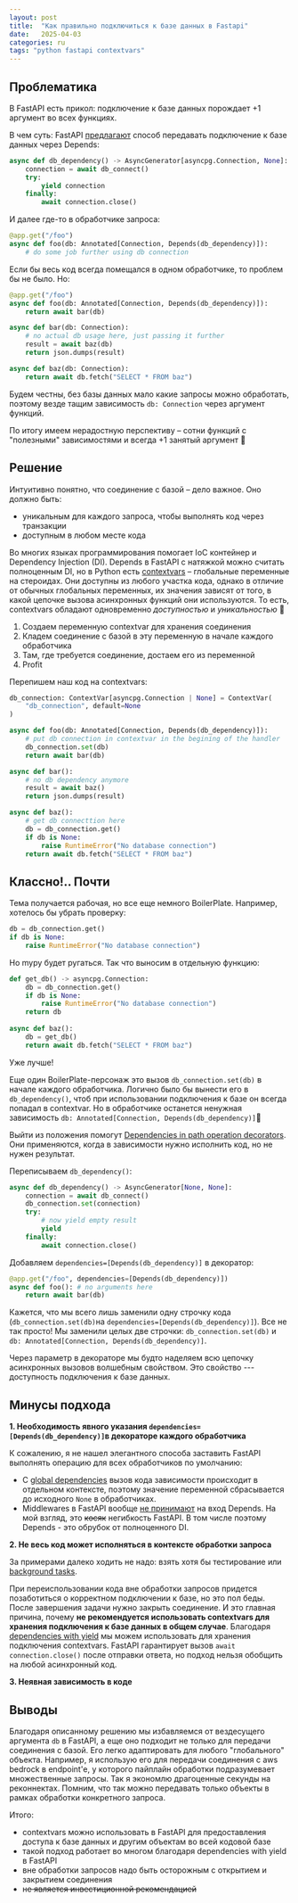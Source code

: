 ```yaml
---
layout: post
title:  "Как правильно подключиться к базе данных в Fastapi"
date:   2025-04-03
categories: ru
tags: "python fastapi contextvars"
---
```


## Проблематика
В FastAPI есть прикол: подключение к базе данных порождает +1 аргумент во всех функциях.

В чем суть: FastAPI [предлагают](https://fastapi.tiangolo.com/tutorial/dependencies/dependencies-with-yield/#a-database-dependency-with-yield) способ передавать подключение к базе данных через Depends:
```python
async def db_dependency() -> AsyncGenerator[asyncpg.Connection, None]:
    connection = await db_connect()
    try:
        yield connection
    finally:
        await connection.close()
```
И далее где-то в обработчике запроса:
```python
@app.get("/foo")
async def foo(db: Annotated[Connection, Depends(db_dependency)]):
    # do some job further using db connection
```
Если бы весь код всегда помещался в одном обработчике, то проблем бы не было. Но:
```python
@app.get("/foo")
async def foo(db: Annotated[Connection, Depends(db_dependency)]):
    return await bar(db)

async def bar(db: Connection):
    # no actual db usage here, just passing it further
    result = await baz(db)
    return json.dumps(result)

async def baz(db: Connection):
    return await db.fetch("SELECT * FROM baz")
```
Будем честны, без базы данных мало какие запросы можно обработать, поэтому везде тащим зависимость `db: Connection` 
через аргумент функций. 

По итогу имеем нерадостную перспективу – сотни функций с "полезными" зависимостями и всегда +1 занятый аргумент 💩

## Решение

Интуитивно понятно, что соединение с базой – дело важное. Оно должно быть:
* уникальным для каждого запроса, чтобы выполнять код через транзакции
* доступным в любом месте кода


Во многих языках программирования помогает IoC контейнер и Dependency Injection (DI). Depends в FastAPI с натяжкой можно
считать полноценным DI, но в Python есть [contextvars](https://docs.python.org/3/library/contextvars.html) – глобальные переменные на стероидах. 
Они доступны из любого участка кода, однако в отличие от обычных глобальных переменных, их значения зависят от того, в какой цепочке вызова асинхронных функций они используются. 
То есть, contextvars обладают одновременно _доступностью_ и _уникальностью_ 🤩

1. Создаем переменную contextvar для хранения соединения
2. Кладем соединение с базой в эту переменную в начале каждого обработчика
3. Там, где требуется соединение, достаем его из переменной
4. Profit

Перепишем наш код на contextvars:
```python
db_connection: ContextVar[asyncpg.Connection | None] = ContextVar(
    "db_connection", default=None
)

async def foo(db: Annotated[Connection, Depends(db_dependency)]):
    # put db connection in contextvar in the begining of the handler 
    db_connection.set(db)
    return await bar(db)

async def bar():
    # no db dependency anymore
    result = await baz()
    return json.dumps(result)

async def baz():
    # get db connecttion here
    db = db_connection.get()
    if db is None:
        raise RuntimeError("No database connection")
    return await db.fetch("SELECT * FROM baz")
```


## Классно!.. Почти
Тема получается рабочая, но все еще немного BoilerPlate. Например, хотелось бы убрать проверку:
```python
db = db_connection.get()
if db is None:
    raise RuntimeError("No database connection")
```
Но mypy будет ругаться. Так что выносим в отдельную функцию:
```python
def get_db() -> asyncpg.Connection:
    db = db_connection.get()
    if db is None:
        raise RuntimeError("No database connection")
    return db
    
async def baz():
    db = get_db()
    return await db.fetch("SELECT * FROM baz")
```
Уже лучше!

Еще один BoilerPlate-персонаж это вызов `db_connection.set(db)` в начале каждого обработчика. Логично было бы вынести его
в `db_dependency()`, чтоб при использовании подключения к базе он всегда попадал в contextvar. Но в 
обработчике останется ненужная зависимость `db: Annotated[Connection, Depends(db_dependency)]`💩 

Выйти из положения помогут [Dependencies in path operation decorators](https://fastapi.tiangolo.com/tutorial/dependencies/dependencies-in-path-operation-decorators/). Они применяются, когда в зависимости нужно 
исполнить код, но не нужен результат. 

Переписываем `db_dependency()`:
```python
async def db_dependency() -> AsyncGenerator[None, None]:
    connection = await db_connect()
    db_connection.set(connection)
    try:
        # now yield empty result
        yield
    finally:
        await connection.close()
```
Добавляем `dependencies=[Depends(db_dependency)]` в декоратор:
```python
@app.get("/foo", dependencies=[Depends(db_dependency)])
async def foo(): # no arguments here
    return await bar(db)
```

 
Кажется, что мы всего лишь заменили одну строчку кода (`db_connection.set(db)`на `dependencies=[Depends(db_dependency)]`). 
Все не так просто! Мы заменили целых две строчки: `db_connection.set(db)` и `db: Annotated[Connection, Depends(db_dependency)]`. 

Через параметр в декораторе мы будто наделяем всю цепочку асинхронных вызовов волшебным свойством. Это 
свойство --- доступность подключения к базе данных.


## Минусы подхода
**1. Необходимость явного указания `dependencies=[Depends(db_dependency)]`в декораторе каждого обработчика**

К сожалению, я не нашел элегантного способа заставить FastAPI выполнять операцию для всех обработчиков по умолчанию:
- С [global dependencies](https://fastapi.tiangolo.com/tutorial/dependencies/global-dependencies/) вызов кода зависимости происходит в отдельном контексте, поэтому значение переменной сбрасывается до исходного `None` в обработчиках. 
- Middlewares в FastAPI вообще [не принимают](https://github.com/fastapi/fastapi/discussions/8193) на вход Depends. На мой взгляд, это ~~косяк~~ негибкость FastAPI. В том числе поэтому Depends - это обрубок от полноценного DI.

**2. Не весь код может исполняться в контексте обработки запроса** 

За примерами далеко ходить не надо: взять хотя бы тестирование или [background tasks](https://fastapi.tiangolo.com/tutorial/background-tasks/). 

При переиспользовании кода вне обработки запросов придется позаботиться о корректном подключении к базе, но это пол беды. После завершения задачи нужно закрыть 
соединение. И это главная причина, почему **не рекомендуется использовать contextvars для хранения подключения
к базе данных в общем случае**. Благодаря 
[dependencies with yield](https://fastapi.tiangolo.com/tutorial/dependencies/dependencies-with-yield/) 
мы можем использовать для хранения подключения contextvars. FastAPI гарантирует 
вызов `await connection.close()` после отправки ответа, но подход нельзя обобщить на любой асинхронный код.

**3. Неявная зависимость в коде**

## Выводы
Благодаря описанному решению мы избавляемся от вездесущего аргумента `db` в FastAPI, а еще оно подходит не только для передачи 
соединения с базой. Его легко адаптировать для любого 
"глобального" объекта. Например, я использую его для передачи соединения с aws bedrock в endpoint'е, у которого
пайплайн обработки подразумевает множественные запросы. Так я экономлю драгоценные секунды на
реконнектах. Помним, что так можно передавать только объекты в рамках обработки конкретного запроса. 

Итого:
* contextvars можно использовать в FastAPI для предоставления доступа к базе данных и другим объектам во всей кодовой базе
* такой подход работает во многом благодаря dependencies with yield в FastAPI
* вне обработки запросов надо быть осторожным с открытием и закрытием соединения
* н~~е является инвестиционной рекомендацией~~




